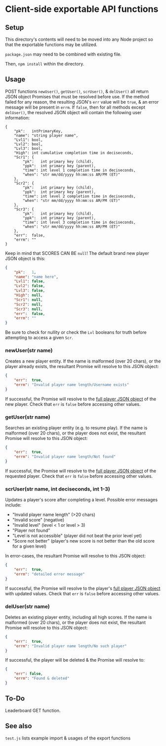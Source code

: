 # Client-side exportable API functions

## Setup 
This directory's contents will need to be moved into any Node project so that the exportable functions may be utilized.

`package.json` may need to be combined with existing file.

Then, `npm install` within the directory.

## Usage
POST functions `newUser()`, `getUser()`, `scrUser()`, & `delUser()` all return JSON object Promises that must be resolved before use.
If the method failed for any reason, the resulting JSON's `err` value will be `true`, & an error message will be present in `errm`.
If `false`, then for all methods except `delUser()`, the resolved JSON object will contain the following user information:

```
{
    "pk":   intPrimaryKey,
    "name": "string player name",
    "Lvl1": bool,
    "Lvl2": bool,
    "Lvl3": bool,
    "High": int cumulative completion time in deciseconds,
    "Scr1": {
        "pk":   int primary key (child),
        "ppk":  int primary key (parent),
        "time": int level 1 completion time in deciseconds,
        "when": "str mm/dd/yyyy hh:mm:ss AM/PM (ET)"
    },
    "Scr2": {
        "pk":   int primary key (child),
        "ppk":  int primary key (parent),
        "time": int level 2 completion time in deciseconds,
        "when": "str mm/dd/yyyy hh:mm:ss AM/PM (ET)"
    },
    "Scr3": {
        "pk":   int primary key (child),
        "ppk":  int primary key (parent),
        "time": int level 3 completion time in deciseconds,
        "when": "str mm/dd/yyyy hh:mm:ss AM/PM (ET)"
    },
    "err":  false,
    "errm": ""
}
```

Keep in mind that SCORES CAN BE `null`! The default brand new player JSON object is this:
```json
{
    "pk":   1,
    "name": "name here",
    "Lvl1": false,
    "Lvl2": false,
    "Lvl3": false,
    "High": null,
    "Scr1": null,
    "Scr2": null,
    "Scr3": null,
    "err":  false,
    "errm": ""
}
```
Be sure to check for nullity or check the `Lvl` booleans for truth before attempting to access a given `Scr`.

### newUser(str name)
Creates a new player entity.
If the name is malformed (over 20 chars), or the player already exists, the resultant Promise will resolve to this JSON object:
```json
{
    "err":  true,
    "errm": "Invalid player name length/Username exists"
}
```
If successful, the Promise will resolve to the [full player JSON object](#Usage) of the new player.
Check that `err` is `false` before accessing other values.

### getUser(str name)
Searches an existing player entity (e.g. to resume play).
If the name is malformed (over 20 chars), or the player does not exist, the resultant Promise will resolve to this JSON object:
```json
{
    "err":  true,
    "errm": "Invalid player name length/Not found"
}
```
If successful, the Promise will resolve to the [full player JSON object](#Usage) of the requested player.
Check that `err` is `false` before accessing other values.

### scrUser(str name, int deciseconds, int 1-3)
Updates a player's score after completing a level.
Possible error messages include:
- "Invalid player name length" (>20 chars)
- "Invalid score" (negative)
- "Invalid level" (level < 1 or level > 3)
- "Player not found"
- "Level is not accessible" (player did not beat the prior level yet)
- "Score not better" (player's new score is not better than the old score for a given level)

In error-cases, the resultant Promise will resolve to this JSON object:
```json
{
    "err":  true,
    "errm": "detailed error message"
}
```
If successful, the Promise will resolve to the player's [full player JSON object](#Usage) with updated values.
Check that `err` is `false` before accessing other values.

### delUser(str name)
Deletes an existing player entity, including all high scores.
If the name is malformed (over 20 chars), or the player does not exist, the resultant Promise will resolve to this JSON object:
```json
{
    "err":  true,
    "errm": "Invalid player name length/No such player"
}
```
If successful, the player will be deleted & the Promise will resolve to:
```json
{
    "err": false,
    "errm": "Found & deleted"
}
```

## To-Do
Leaderboard GET function.

## See also
`test.js` lists example import & usages of the export functions

